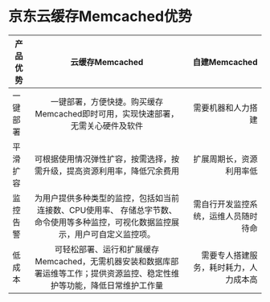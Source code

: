# 京东云缓存Memcached优势
产品优势|云缓存Memcached	|自建Memcached
---|:--:|---:
一键部署|	一键部署，方便快捷。购买缓存Memcached即时可用，实现快速部署，无需关心硬件及软件	|需要机器和人力搭建
平滑扩容	|可根据使用情况弹性扩容，按需选择，按需升级，提高资源利用率，降低冗余费用|	扩展周期长，资源利用率低
监控告警|	为用户提供多种类型的监控，包括如当前连接数、CPU使用率、 存储总字节数、命令使用等多种监控，可视化数据监控展示，用户可自定义监控项。	|需自行开发监控系统，运维人员随时待命
低成本	|可轻松部署、运行和扩展缓存Memcached，无需机器安装和数据库部署运维等工作；提供资源监控、稳定性维护等功能，降低日常维护工作量	|需要专人搭建服务，耗时耗力，人力成本高
